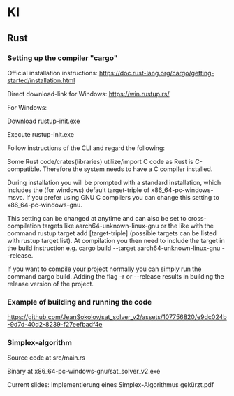 # KI
## Rust
### Setting up the compiler "cargo"
Official installation instructions: https://doc.rust-lang.org/cargo/getting-started/installation.html

Direct download-link for Windows: https://win.rustup.rs/

For Windows: 
  
  Download rustup-init.exe
  
  Execute rustup-init.exe
  
  Follow instructions of the CLI and regard the following:
  
  Some Rust code/crates(libraries) utilize/import C code as Rust is C-compatible. Therefore the system needs to have a C compiler installed.
    
  During installation you will be prompted with a standard installation, which includes the (for windows) default target-triple of x86_64-pc-windows-msvc. If you prefer using GNU C compilers you can change this setting to x86_64-pc-windows-gnu.
    
  This setting can be changed at anytime and can also be set to cross-compilation targets like aarch64-unknown-linux-gnu or the like with the command rustup target add [target-triple] (possible targets can be listed with rustup target list). At compilation you then need to include the target in the build instruction e.g. cargo build --target aarch64-unknown-linux-gnu --release.

  If you want to compile your project normally you can simply run the command cargo build. Adding the flag -r or --release results in building the release version of the project.
  
### Example of building and running the code
https://github.com/JeanSokolov/sat_solver_v2/assets/107756820/e9dc024b-9d7d-40d2-8239-f27eefbadf4e

### Simplex-algorithm
Source code at src/main.rs

Binary at x86_64-pc-windows-gnu/sat_solver_v2.exe

Current slides: Implementierung eines Simplex-Algorithmus gekürzt.pdf


